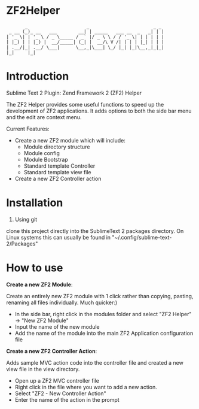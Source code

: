 ZF2Helper
=========
           _                      _                        _ _ 
     _ __ (_)_ __   ___        __| | _____   ___ __  _   _| | |
    | '_ \| | '_ \ / _ \_____ / _` |/ _ \ \ / / '_ \| | | | | |
    | |_) | | |_) |  __/_____| (_| |  __/\ V /| | | | |_| | | |
    | .__/|_| .__/ \___|      \__,_|\___| \_/ |_| |_|\__,_|_|_|
    |_|     |_|   


Introduction
=============

Sublime Text 2 Plugin:  Zend Framework 2 (ZF2) Helper

The ZF2 Helper provides some useful functions to speed up the development of ZF2 applications.  It adds options to both the side bar menu and the edit are context menu.  

Current Features:

* Create a new ZF2 module which will include:
    * Module directory structure
    * Module config
    * Module Bootstrap
    * Standard template Controller
    * Standard template view file
* Create a new ZF2 Controller action

Installation
===============


1. Using git

clone this project directly into the SublimeText 2 packages directory.  On Linux systems this can usually be found in "~/.config/sublime-text-2/Packages"


How to use 
============

__Create a new ZF2 Module__:

Create an entirely new ZF2 module with 1 click rather than copying, pasting, renaming all files individually. Much quicker:)

- In the side bar, right click in the modules folder and select "ZF2 Helper" -> "New ZF2 Module"
- Input the name of the new module
- Add the name of the module into the main ZF2 Application configuration file

__Create a new ZF2 Controller Action__:

Adds sample MVC action code into the controller file and created a new view file in the view directory.

- Open up a ZF2 MVC controller file
- Right click in the file where you want to add a new action.
- Select "ZF2 - New Controller Action"
- Enter the name of the action in the prompt


